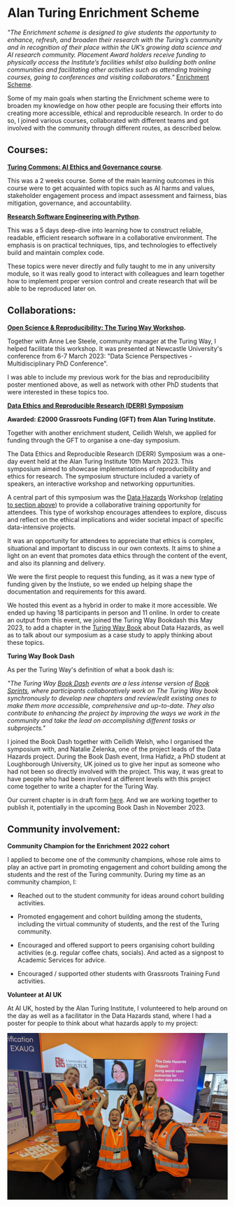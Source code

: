 # Alan Turing Enrichment Scheme

*"The Enrichment scheme is designed to give students the opportunity to enhance, refresh, and broaden their research with the Turing’s community and in recognition of their place within the UK’s growing data science and AI research community. Placement Award holders receive funding to physically access the Institute’s facilities whilst also building both online communities and facilitating other activities such as attending training courses, going to conferences and visiting collaborators."* [Enrichment Scheme](https://www.turing.ac.uk/work-turing/studentships/enrichment).

Some of my main goals when starting the Enrichment scheme were to broaden my knowledge on how other people are focusing their efforts into creating more accessible, ethical and reproducible research. In order to do so, I joined various courses, collaborated with different teams and got involved with the community through different routes, as described below.

## Courses:

**[Turing Commons: AI Ethics and Governance course](https://www.eventsforce.net/turingevents/frontend/reg/thome.csp?pageID=81509&eventID=232&traceRedir=2)**. 

This was a 2 weeks course. Some of the main learning outcomes in this course were to get acquainted with topics such as AI harms and values, stakeholder engagement process and impact assessment and fairness, bias mitigation, governance, and accountability.

**[Research Software Engineering with Python](https://alan-turing-institute.github.io/rse-course/html/index.html)**.

This was a 5 days deep-dive into learning how to construct reliable, readable, efficient research software in a collaborative environment. The emphasis is on practical techniques, tips, and technologies to effectively build and maintain complex code. 

These topics were never directly and fully taught to me in any university module, so it was really good to interact with colleagues and learn together how to implement proper version control and create research that will be able to be reproduced later on.

## Collaborations:

**[Open Science & Reproducibility: The Turing Way Workshop](https://zenodo.org/record/7704563#.ZAdfCLTP2CM).**

Together with Anne Lee Steele, community manager at the Turing Way, I helped facilitate this workshop. It was presented at Newcastle University's conference from 6-7 March 2023: "Data Science Perspectives - Multidisciplinary PhD Conference".

I was able to include my previous work for the bias and reproducibility poster mentioned above, as well as network with other PhD students that were interested in these topics too. 

**[Data Ethics and Reproducible Research (DERR) Symposium](https://www.eventbrite.co.uk/e/online-data-hazards-ethics-and-reproducibility-one-day-symposium-tickets-517490858087?keep_tld=1)**

**Awarded: £2000 Grassroots Funding (GFT) from Alan Turing Institute.**

Together with another enrichment student, Ceilidh Welsh, we applied for funding through the GFT to organise a one-day symposium.

The Data Ethics and Reproducible Research (DERR) Symposium was a one-day event held at the Alan Turing Institute 10th March 2023. This symposium aimed to showcase implementations of  reproducibility and ethics for research.
The symposium structure included a variety of speakers, an interactive workshop and networking oppurtunities.

A central part of this symposium was the [Data Hazards](https://datahazards.com/index.html) Workshop ([relating to section above](#data-hazards-workshop)) to provide a collaborative training opportunity for attendees. This type of workshop encourages attendees to explore, discuss and reflect on the ethical implications and wider societal impact of specific data-intensive projects. 

It was an opportunity for attendees to appreciate that ethics is complex, situational and important to discuss in our own contexts. It aims to shine a light on an event that promotes data ethics through the content of the event, and also its planning and delivery.

We were the first people to request this funding, as it was a new type of funding given by the Instiute, so we ended up helping shape the documentation and requirements for this award. 

We hosted this event as a hybrid in order to make it more accessible. We ended up having 18 participants in person and 11 online. In order to create an output from this event, we joined the Turing Way Bookdash this May 2023, to add a chapter in the [Turing Way Book](https://the-turing-way.netlify.app/index.html) about Data Hazards, as well as to talk about our symposium as a case study to apply thinking about these topics.

**Turing Way Book Dash**

As per the Turing Way's definition of what a book dash is: 

*"The Turing Way [Book Dash](https://the-turing-way.netlify.app/community-handbook/bookdash.html) events are a less intense version of [Book Sprints](https://en.wikipedia.org/wiki/Book_sprint), where participants collaboratively work on The Turing Way book synchronously to develop new chapters and review/edit existing ones to make them more accessible, comprehensive and up-to-date. They also contribute to enhancing the project by improving the ways we work in the community and take the lead on accomplishing different tasks or subprojects."*

I joined the Book Dash together with Ceilidh Welsh, who I organised the symposium with, and Natalie Zelenka, one of the project leads of the Data Hazards project. During the Book Dash event, Irma Hafidz, a PhD student at Loughborough University, UK joined us to give her input as someone who had not been so directly involved with the project. This way, it was great to have people who had been involved at different levels with this project come together to write a chapter for the Turing Way.

Our current chapter is in draft form [here](https://hackmd.io/@7D_si7-qQwKdepUrj7_AzA/DH_chapter). And we are working together to publish it, potentially in the upcoming Book Dash in  November 2023. 


## Community involvement:

**Community Champion for the Enrichment 2022 cohort**

I applied to become one of the community champions, whose role aims to play an active part in promoting engagement and cohort building among the students and the rest of the Turing community. During my time as an community champion, I:

- Reached out to the student community for ideas around cohort building activities.

- Promoted engagement and cohort building among the students, including the virtual community of students, and the rest of the Turing community.

- Encouraged and offered support to peers organising cohort building activities (e.g. regular coffee chats, socials). And acted as a signpost to Academic Services for advice.

- Encouraged / supported other students with Grassroots Training Fund activities. 

**Volunteer at AI UK**

At AI UK, hosted by the Alan Turing Institute, I volunteered to help around on the day as well as a facilitator in the Data Hazards stand, where I had a poster for people to think about what hazards apply to my project:

![The volunteer team facing the camera with Nina in a screen behind them because she could not attend in person. The team is wearing high-viz vests with the Data Hazards logo on their chest.](DH_group.JPG "Data Hazards Volunteer team")
